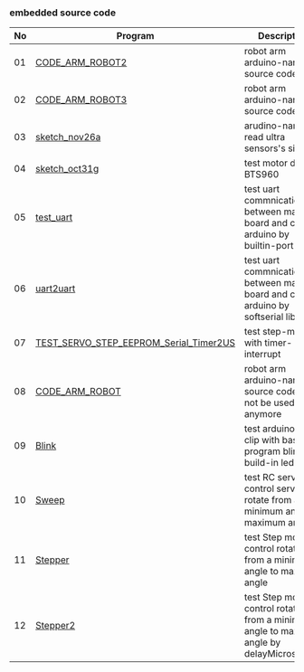 ### embedded source code

|No|Program|Description|Comment|
|---|---|---|---|
|01|[CODE_ARM_ROBOT2](/embed/CODE_ARM_ROBOT2)|robot arm arduino-nano source code|version2|
|02|[CODE_ARM_ROBOT3](/embed/CODE_ARM_ROBOT3)|robot arm arduino-nano source code|version3|
|03|[sketch_nov26a](/embed/sketch_nov26a)|arudino-nano read ultra sensors's signal||
|04|[sketch_oct31g](/embed/sketch_oct31g)|test motor driver BTS960||
|05|[test_uart](/embed/test_uart)|test uart commnication between main board and chip arduino by builtin-port|refer to python code [test_serial.py](https://github.com/iteam1/robot-jetboy/blob/main/utils/test_serial.py)|
|06|[uart2uart](/embed/uart2uart)|test uart commnication between main board and chip arduino by softserial library|refer to python code [test_serial.py](https://github.com/iteam1/robot-jetboy/blob/main/utils/test_serial.py)|
|07|[TEST_SERVO_STEP_EEPROM_Serial_Timer2US](/embed/TEST_SERVO_STEP_EEPROM_Serial_Timer2US)|test step-motor with timer-interrupt||
|08|[CODE_ARM_ROBOT](/embed/CODE_ARM_ROBOT)|robot arm arduino-nano source code but not be used anymore||
|09|[Blink](/embed/Blink)|test arduino nano clip with basic program blink build-in led||
|10|[Sweep](/embed/Sweep)|test RC servo, control servo rotate from a minimum angle to maximum angle||
|11|[Stepper](/embed/Stepper)|test Step motor, control rotate from a minimum angle to maximum angle||
|12|[Stepper2](/embed/Stepper2)|test Step motor, control rotate from a minimum angle to maximum angle by delayMicrosecond||
